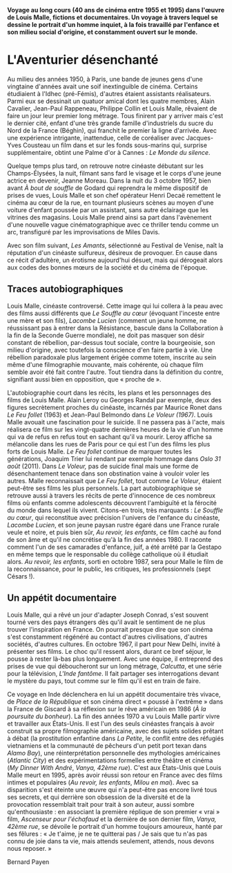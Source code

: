 **Voyage au long cours (40 ans de cinéma entre 1955 et 1995) dans l'œuvre de Louis Malle, fictions et documentaires. Un voyage à travers lequel se dessine le portrait d'un homme inquiet, à la fois travaillé par l'enfance et son milieu social d'origine, et constamment ouvert sur le monde.**

# L'Aventurier désenchanté

Au milieu des années 1950, à Paris, une bande de jeunes gens d'une vingtaine d'années avait une soif inextinguible de cinéma. Certains étudiaient à l'Idhec (pré-Fémis), d'autres étaient assistants réalisateurs. Parmi eux se dessinait un quatuor amical dont les quatre membres, Alain Cavalier, Jean-Paul Rappeneau, Philippe Collin et Louis Malle, rêvaient de faire un jour leur premier long métrage. Tous finirent par y arriver mais c'est le dernier cité, enfant d'une très grande famille d'industriels du sucre du Nord de la France (Béghin), qui franchit le premier la ligne d'arrivée. Avec une expérience intrigante, inattendue, celle de coréaliser avec Jacques-Yves Cousteau un film dans et sur les fonds sous-marins qui, surprise supplémentaire, obtint une Palme d'or à Cannes : _Le Monde du silence_.

Quelque temps plus tard, on retrouve notre cinéaste débutant sur les Champs-Élysées, la nuit, filmant sans fard le visage et le corps d'une jeune actrice en devenir, Jeanne Moreau. Dans la nuit du 3 octobre 1957, bien avant _À bout de souffle_ de Godard qui reprendra le même dispositif de prises de vues, Louis Malle et son chef opérateur Henri Decaë remettent le cinéma au cœur de la rue, en tournant plusieurs scènes au moyen d'une voiture d'enfant poussée par un assistant, sans autre éclairage que les vitrines des magasins. Louis Malle prend ainsi sa part dans l'avènement d'une nouvelle vague cinématographique avec ce thriller tendu comme un arc, transfiguré par les improvisations de Miles Davis.

Avec son film suivant, _Les Amants_, sélectionné au Festival de Venise, naît la réputation d'un cinéaste sulfureux, désireux de provoquer. En cause dans ce récit d'adultère, un érotisme aujourd'hui désuet, mais qui dérogeait alors aux codes des bonnes mœurs de la société et du cinéma de l'époque.

## Traces autobiographiques

Louis Malle, cinéaste controversé. Cette image qui lui collera à la peau avec des films aussi différents que _Le Souffle au cœur_ (évoquant l'inceste entre une mère et son fils), _Lacombe Lucien_ (comment un jeune homme, ne réussissant pas à entrer dans la Résistance, bascule dans la Collaboration à la fin de la Seconde Guerre mondiale), ne doit pas masquer son désir constant de rébellion, par-dessus tout sociale, contre la bourgeoisie, son milieu d'origine, avec toutefois la conscience d'en faire partie à vie. Une rébellion paradoxale plus largement érigée comme totem, inscrite au sein même d'une filmographie mouvante, mais cohérente, où chaque film semble avoir été fait contre l'autre. Tout tiendra dans la définition du contre, signifiant aussi bien en opposition, que « proche de ».

L'autobiographie court dans les récits, les plans et les personnages des films de Louis Malle. Alain Leroy ou Georges Randal par exemple, deux des figures secrètement proches du cinéaste, incarnés par Maurice Ronet dans _Le Feu follet_ (1963) et Jean-Paul Belmondo dans _Le Voleur (1967)_. Louis Malle avouait une fascination pour le suicide. Il ne passera pas à l'acte, mais réalisera ce film sur les vingt-quatre dernières heures de la vie d'un homme qui va de refus en refus tout en sachant qu'il va mourir. Leroy affiche sa mélancolie dans les rues de Paris pour ce qui est l'un des films les plus forts de Louis Malle. _Le Feu follet_ continue de marquer toutes les générations, Joaquim Trier lui rendant par exemple hommage dans _Oslo 31 août_ (2011). Dans _Le Voleur,_ pas de suicide final mais une forme de désenchantement tenace dans son obstination vaine à vouloir voler les autres. Malle reconnaissait que _Le Feu follet_, tout comme _Le Voleur_, étaient peut-être ses films les plus personnels. La part autobiographique se retrouve aussi à travers les récits de perte d'innocence de ces nombreux films où enfants comme adolescents découvrent l'ambiguïté et la férocité du monde dans lequel ils vivent. Citons-en trois, très marquants : _Le Souffle au cœur_, qui reconstitue avec précision l'univers de l'enfance du cinéaste, _Lacombe Lucien_, et son jeune paysan rustre égaré dans une France rurale veule et noire, et puis bien sûr, _Au revoir, les enfants_, ce film caché au fond de son âme et qu'il ne concrétise qu'à la fin des années 1980. Il raconte comment l'un de ses camarades d'enfance, juif, a été arrêté par la Gestapo en même temps que le responsable du collège catholique où il étudiait alors. _Au revoir, les enfants_, sorti en octobre 1987, sera pour Malle le film de la reconnaissance, pour le public, les critiques, les professionnels (sept Césars !).

## Un appétit documentaire

Louis Malle, qui a rêvé un jour d'adapter Joseph Conrad, s'est souvent tourné vers des pays étrangers dès qu'il avait le sentiment de ne plus trouver l'inspiration en France. On pourrait presque dire que son cinéma s'est constamment régénéré au contact d'autres civilisations, d'autres sociétés, d'autres cultures. En octobre 1967, il part pour New Delhi, invité à présenter ses films. Le choc qu'il ressent alors, durant ce bref séjour, le pousse à rester là-bas plus longuement. Avec une équipe, il entreprend des prises de vue qui déboucheront sur un long métrage, _Calcutta_, et une série pour la télévision, _L'Inde fantôme_. Il fait partager ses interrogations devant le mystère du pays, tout comme sur le film qu'il est en train de faire.

Ce voyage en Inde déclenchera en lui un appétit documentaire très vivace, de _Place de la République_ et son cinéma direct « poussé à l'extrême » dans la France de Giscard à sa réflexion sur le rêve américain en 1986 (_À la poursuite du bonheur_). La fin des années 1970 a vu Louis Malle partir vivre et travailler aux États-Unis. Il est l'un des seuls cinéastes français à avoir construit sa propre filmographie américaine, avec des sujets solides prêtant à débat (la prostitution enfantine dans _La Petite_, le conflit entre des réfugiés vietnamiens et la communauté de pêcheurs d'un petit port texan dans _Alamo Bay_), une réinterprétation personnelle des mythologies américaines (_Atlantic City_) et des expérimentations formelles entre théâtre et cinéma (_My Dinner With André_, _Vanya, 42ème rue_). C'est aux États-Unis que Louis Malle meurt en 1995, après avoir réussi son retour en France avec des films intimes et populaires (_Au revoir, les enfants_, _Milou en mai_). Avec sa disparition s'est éteinte une œuvre qui n'a peut-être pas encore livré tous ses secrets, et qui derrière son obsession de la diversité et de la provocation ressemblait trait pour trait à son auteur, aussi sombre qu'enthousiaste : en associant la première réplique de son premier « vrai » film, _Ascenseur pour l'échafaud_ et la dernière de son dernier film, _Vanya, 42ème rue_, se dévoile le portrait d'un homme toujours amoureux, hanté par ses fêlures : « Je t'aime, je ne te quitterai pas / Je sais que tu n'as pas connu de joie dans ta vie, mais attends seulement, attends, nous devons nous reposer. »

Bernard Payen
